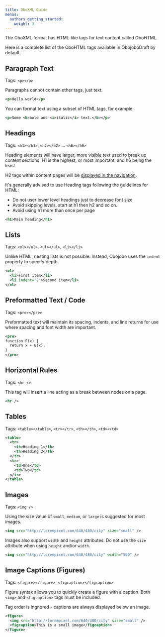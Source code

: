 ```yaml
---
title: OboXML Guide
menus:
  authors_getting_started:
    weight: 3
---
```


The OboXML format has HTML-like tags for text content called OboHTML.

Here is a complete list of the OboHTML tags available in ObojoboDraft by default.

## Paragraph Text

Tags: `<p></p>`

Paragraphs cannot contain other tags, just text.

```xml
<p>Hello world</p>
```

You can format text using a subset of HTML tags, for example:

```xml
<p>Some <b>bold and <i>italic</i> text.</b></p>
```

## Headings

Tags: `<h1></h1>`, `<h2></h2>` ... `<h6></h6>`

Heading elements will have larger, more visible text used to break up content sections. H1 is the highest, or most important, and h6 being the least.

H2 tags within content pages will be [displayed in the navigation](first_document.html#navigation-menu).

It's generally advised to use Heading tags following the guidelines for HTML:

- Do not user lower level headings just to decrease font size
- Avoid skipping levels, start at h1 then h2 and so on.
- Avoid using h1 more than once per page

```xml
<h1>Main heading</h1>
```

## Lists

Tags: `<ol></ol>`, `<ul></ul>`, `<li></li>`

Unlike HTML, nesting lists is not possible. Instead, Obojobo uses the `indent` property to specify depth.

```xml
<ol>
  <li>First item</li>
  <li indent="2">Second item</li>
</ol>
```

## Preformatted Text / Code

Tags: `<pre></pre>`

Preformatted text will maintain its spacing, indents, and line returns for use where spacing and font width are important.

```xml
<pre>
function F(x) {
  return x + G(x);
}
</pre>
```

## Horizontal Rules

Tags: `<hr />`

This tag will insert a line acting as a break between nodes on a page.

```xml
<hr />
```

## Tables

Tags: `<table></table>`, `<tr></tr>`, `<th></th>`, `<td></td>`

```xml
<table>
  <tr>
    <th>Heading 1</th>
    <th>Heading 2</th>
  </tr>
  <tr>
    <td>One</td>
    <td>Two</td>
  </tr>
</table>
```

## Images

Tags: `<img />`

Using the size value of `small`, `medium`, or `large` is suggested for most images.

```xml
<img src="http://lorempixel.com/640/480/city" size="small" />
```

Images also support `width` and `height` attributes. Do not use the `size` attribute when using `height` and/or `width`.

```xml
<img src="http://lorempixel.com/640/480/city" width="500" />
```

## Image Captions (Figures)

Tags: `<figure></figure>`, `<figcaption></figcaption>`

Figure syntax allows you to quickly create a figure with a caption. Both `<img>` and `<figcaption>` tags must be included.

Tag order is ingnored - captions are always displayed below an image.

```xml
<figure>
  <img src="http://lorempixel.com/640/480/city" size="small" />
  <figcaption>This is a small image</figcaption>
</figure>
```
